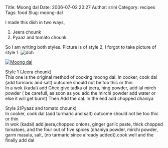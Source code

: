 Title: Moong dal
Date: 2006-07-02 20:27
Author: srini
Category: recipes
Tags: food
Slug: moong-dal

I made this dish in two ways,  
1. Jeera chounk  
2. Pyaaz and tomato chounk  

So I am writing both styles. Picture is of style 2, I forgot to take
picture of style 1. ![doh](http://www.hogwartslive.com/images/emoticons/doh.gif)  

[![Moong dal]({static}/wp-content/uploads/2006/07/Moong-dal.jpg "Moong dal")]({static}/wp-content/uploads/2009/11/Moong-dal.jpg)  

Style 1 (Jeera chounk)  
This one is the original method of cooking moong dal. In cooker, cook
dal (add turmaric and salt) outcome should not be too thic or thin  
In a wok (kadai) add Ghee give tadka of jeera, hing powder, add lal
mirch powder ( be carefull, as soon as you add the mirchi powder add
water or else it will get burnt) Then Add the dal. In the end add
chopped dhaniya

Style 2(Pyaaz and tomato chounk)  
In cooker, cook dal (add turmaric and salt) outcome should not be
too thic or thin  
In wok (kadai) add jeera,chopped onions, ginger garlic paste, thick
chopped tomatoes, and the four out of five spices (dhaniya powder,
mirchi powder, garm masala, salt, (no tarmaric since already
added)).cook well and the finally add dal
